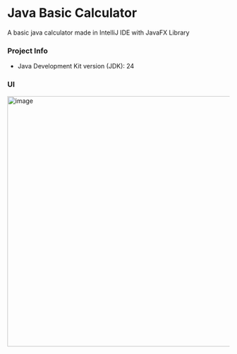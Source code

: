 # Java Basic Calculator
A basic java calculator made in IntelliJ IDE with JavaFX Library

### Project Info
- Java Development Kit version (JDK): 24

### UI
<img width="712" height="568" alt="image" src="https://github.com/user-attachments/assets/b5fe4bcc-7c30-4026-b35f-438a9c823827" />
